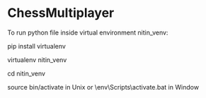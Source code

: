# ChessMultiplayer

To run python file inside virtual environment nitin_venv:

pip install virtualenv

virtualenv nitin_venv

cd nitin_venv

source bin/activate in Unix or \env\Scripts\activate.bat in Window
